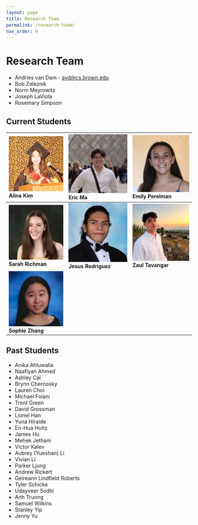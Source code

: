 ```yaml
---
layout: page
title: Research Team
permalink: /research-team/
nav_order: 9
---
```


# Research Team
- Andries van Dam - avd@cs.brown.edu
- Bob Zeleznik
- Norm Meyrowitz
- Joseph LaViola
- Rosemary Simpson

## Current Students

![](../assets/images/team/alina.jpeg) Alina Kim | ![](../assets/images/team/eric.jpeg) Eric Ma | ![](../assets/images/team/emily.jpeg) Emily Perelman | 
| :- | :- | :- | 
![](../assets/images/team/sarah.jpeg) **Sarah Richman** | ![](../assets/images/team/jesus.jpeg) **Jesus Rodriguez** | ![](../assets/images/team/zaul.jpeg) **Zaul Tavangar** | 
![](../assets/images/team/sophie.jpeg) **Sophie Zhang** | 

## Past Students
- Anika Ahluwalia
- Naafiyan Ahmed
- Ashley Cai
- Brynn Chernosky
- Lauren Choi
- Michael Foiani
- Trent Green
- David Grossman
- Lionel Han
- Yuna Hiraide
- En-Hua Holtz
- James Hu
- Mehek Jethani
- Victor Kalev
- Aubrey (Yueshan) Li
- Vivian Li
- Parker Ljung
- Andrew Rickert
- Geireann Lindfield Roberts
- Tyler Schicke
- Udayveer Sodhi
- Anh Truong
- Samuel Wilkins
- Stanley Yip
- Jenny Yu




